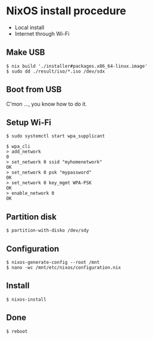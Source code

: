 # NixOS install procedure

- Local install
- Internet through Wi-Fi


## Make USB

```shell
$ nix build './installer#packages.x86_64-linux.image'
$ sudo dd ./result/iso/*.iso /dev/sdx
```


## Boot from USB

C'mon ..., you know how to do it.

## Setup Wi-Fi

```shell
$ sudo systemctl start wpa_supplicant
```

```shell
$ wpa_cli
> add_network
0
> set_network 0 ssid "myhomenetwork"
OK
> set_network 0 psk "mypassword"
OK
> set_network 0 key_mgmt WPA-PSK
OK
> enable_network 0
OK
```


## Partition disk

```shell
$ partition-with-disko /dev/sdy
```


## Configuration

```shell
$ nixos-generate-config --root /mnt
$ nano -wc /mnt/etc/nixos/configuration.nix
```


## Install

```shell
$ nixos-install
```


## Done

```shell
$ reboot
```
